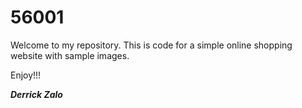 # 56001

Welcome to my repository. This is code for a simple online shopping website with sample images.

Enjoy!!!

***Derrick Zalo***
